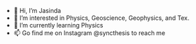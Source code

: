 - 👋 Hi, I’m Jasinda
- 👀 I’m interested in Physics, Geoscience, Geophysics, and Tex.
- 🌱 I’m currently learning Physics
- 📫 Go find me on Instagram @syncthesis to reach me


<!--- 💞️ I’m looking to collaborate on ... >
<!---
jasindaw/jasindaw is a ✨ special ✨ repository because its `README.md` (this file) appears on your GitHub profile.
You can click the Preview link to take a look at your changes.
--->
